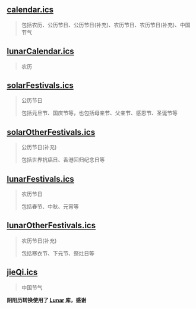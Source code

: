 ## [calendar.ics](https://ghproxy.com/https://raw.githubusercontent.com/uclort/calendar/main/calendar.ics)

> 包括农历、公历节日、公历节日(补充)、农历节日、农历节日(补充)、中国节气

## [lunarCalendar.ics](https://ghproxy.com/https://raw.githubusercontent.com/uclort/calendar/main/lunarCalendar.ics)

> 农历

## [solarFestivals.ics](https://ghproxy.com/https://raw.githubusercontent.com/uclort/calendar/main/solarFestivals.ics)

> 公历节日
>
> 包括元旦节、国庆节等，也包括母亲节、父亲节、感恩节、圣诞节等

## [solarOtherFestivals.ics](https://ghproxy.com/https://raw.githubusercontent.com/uclort/calendar/main/solarOtherFestivals.ics)

> 公历节日(补充)
>
> 包括世界抗癌日、香港回归纪念日等

## [lunarFestivals.ics](https://ghproxy.com/https://raw.githubusercontent.com/uclort/calendar/main/lunarFestivals.ics)

> 农历节日
>
> 包括春节、中秋、元宵等

## [lunarOtherFestivals.ics](https://ghproxy.com/https://raw.githubusercontent.com/uclort/calendar/main/lunarOtherFestivals.ics)

> 农历节日(补充)
>
> 包括寒衣节、下元节、祭灶日等

## [jieQi.ics](https://ghproxy.com/https://raw.githubusercontent.com/uclort/calendar/main/jieQi.ics)

> 中国节气



**阴阳历转换使用了 [Lunar](http://6tail.cn/calendar/api.html) 库，感谢**